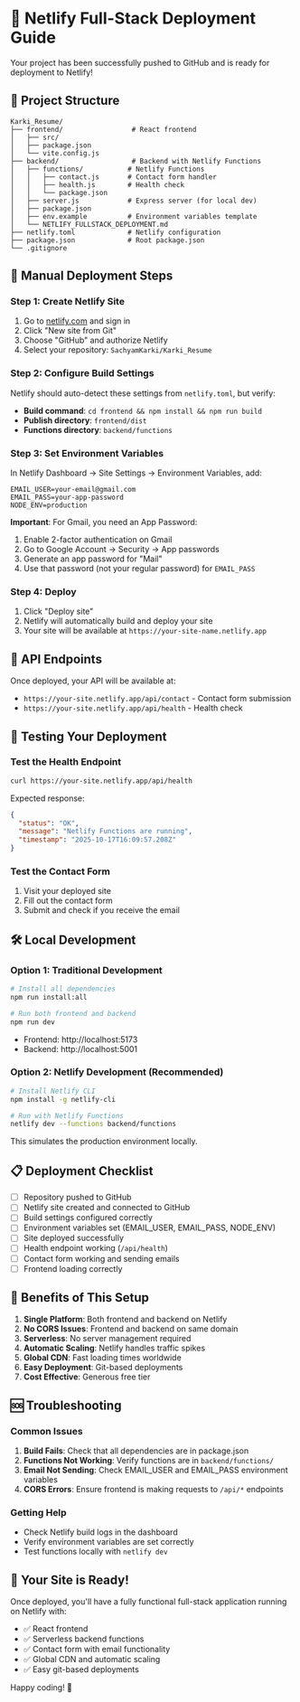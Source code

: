 # 🚀 Netlify Full-Stack Deployment Guide

Your project has been successfully pushed to GitHub and is ready for deployment to Netlify!

## 📁 Project Structure

```
Karki_Resume/
├── frontend/                 # React frontend
│   ├── src/
│   ├── package.json
│   └── vite.config.js
├── backend/                  # Backend with Netlify Functions
│   ├── functions/           # Netlify Functions
│   │   ├── contact.js       # Contact form handler
│   │   ├── health.js        # Health check
│   │   └── package.json
│   ├── server.js            # Express server (for local dev)
│   ├── package.json
│   ├── env.example          # Environment variables template
│   └── NETLIFY_FULLSTACK_DEPLOYMENT.md
├── netlify.toml             # Netlify configuration
├── package.json             # Root package.json
└── .gitignore
```

## 🎯 Manual Deployment Steps

### Step 1: Create Netlify Site
1. Go to [netlify.com](https://netlify.com) and sign in
2. Click "New site from Git"
3. Choose "GitHub" and authorize Netlify
4. Select your repository: `SachyamKarki/Karki_Resume`

### Step 2: Configure Build Settings
Netlify should auto-detect these settings from `netlify.toml`, but verify:

- **Build command**: `cd frontend && npm install && npm run build`
- **Publish directory**: `frontend/dist`
- **Functions directory**: `backend/functions`

### Step 3: Set Environment Variables
In Netlify Dashboard → Site Settings → Environment Variables, add:

```
EMAIL_USER=your-email@gmail.com
EMAIL_PASS=your-app-password
NODE_ENV=production
```

**Important**: For Gmail, you need an App Password:
1. Enable 2-factor authentication on Gmail
2. Go to Google Account → Security → App passwords
3. Generate an app password for "Mail"
4. Use that password (not your regular password) for `EMAIL_PASS`

### Step 4: Deploy
1. Click "Deploy site"
2. Netlify will automatically build and deploy your site
3. Your site will be available at `https://your-site-name.netlify.app`

## 🔗 API Endpoints

Once deployed, your API will be available at:
- `https://your-site.netlify.app/api/contact` - Contact form submission
- `https://your-site.netlify.app/api/health` - Health check

## 🧪 Testing Your Deployment

### Test the Health Endpoint
```bash
curl https://your-site.netlify.app/api/health
```

Expected response:
```json
{
  "status": "OK",
  "message": "Netlify Functions are running",
  "timestamp": "2025-10-17T16:09:57.208Z"
}
```

### Test the Contact Form
1. Visit your deployed site
2. Fill out the contact form
3. Submit and check if you receive the email

## 🛠️ Local Development

### Option 1: Traditional Development
```bash
# Install all dependencies
npm run install:all

# Run both frontend and backend
npm run dev
```
- Frontend: http://localhost:5173
- Backend: http://localhost:5001

### Option 2: Netlify Development (Recommended)
```bash
# Install Netlify CLI
npm install -g netlify-cli

# Run with Netlify Functions
netlify dev --functions backend/functions
```
This simulates the production environment locally.

## 📋 Deployment Checklist

- [ ] Repository pushed to GitHub
- [ ] Netlify site created and connected to GitHub
- [ ] Build settings configured correctly
- [ ] Environment variables set (EMAIL_USER, EMAIL_PASS, NODE_ENV)
- [ ] Site deployed successfully
- [ ] Health endpoint working (`/api/health`)
- [ ] Contact form working and sending emails
- [ ] Frontend loading correctly

## 🎉 Benefits of This Setup

1. **Single Platform**: Both frontend and backend on Netlify
2. **No CORS Issues**: Frontend and backend on same domain
3. **Serverless**: No server management required
4. **Automatic Scaling**: Netlify handles traffic spikes
5. **Global CDN**: Fast loading times worldwide
6. **Easy Deployment**: Git-based deployments
7. **Cost Effective**: Generous free tier

## 🆘 Troubleshooting

### Common Issues

1. **Build Fails**: Check that all dependencies are in package.json
2. **Functions Not Working**: Verify functions are in `backend/functions/`
3. **Email Not Sending**: Check EMAIL_USER and EMAIL_PASS environment variables
4. **CORS Errors**: Ensure frontend is making requests to `/api/*` endpoints

### Getting Help

- Check Netlify build logs in the dashboard
- Verify environment variables are set correctly
- Test functions locally with `netlify dev`

## 🚀 Your Site is Ready!

Once deployed, you'll have a fully functional full-stack application running on Netlify with:
- ✅ React frontend
- ✅ Serverless backend functions
- ✅ Contact form with email functionality
- ✅ Global CDN and automatic scaling
- ✅ Easy git-based deployments

Happy coding! 🎉
